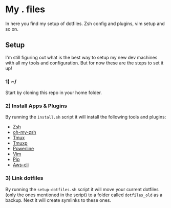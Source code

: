 
# My . files
In here you find my setup of dotfiles. Zsh config and plugins, vim setup and so on.

## Setup
I'm still figuring out what is the best way to setup my new dev machines with all my tools and configuration. But for now these are the steps to set it up!

### 1) **~/**
Start by cloning this repo in your home folder.

### 2) Install Apps & Plugins
By running the `install.sh` script it will install the following tools and plugins:

- [Zsh](http://www.zsh.org/)
- [oh-my-zsh](https://github.com/robbyrussell/oh-my-zsh)
- [Tmux](https://tmux.github.io/)
- [Tmuxp](https://github.com/tony/tmuxp)
- [Powerline](https://github.com/powerline/powerline)
- [Vim](http://www.vim.org/)
- [Pip](https://pypi.python.org/pypi/pip)
- [Aws-cli](https://aws.amazon.com/cli/)

### 3) Link dotfiles
By running the `setup-dotfiles.sh` script it will move your current dotfiles (only the ones mentioned in the script) to a folder called `dotfiles_old` as a backup. Next it will create symlinks to these ones.

